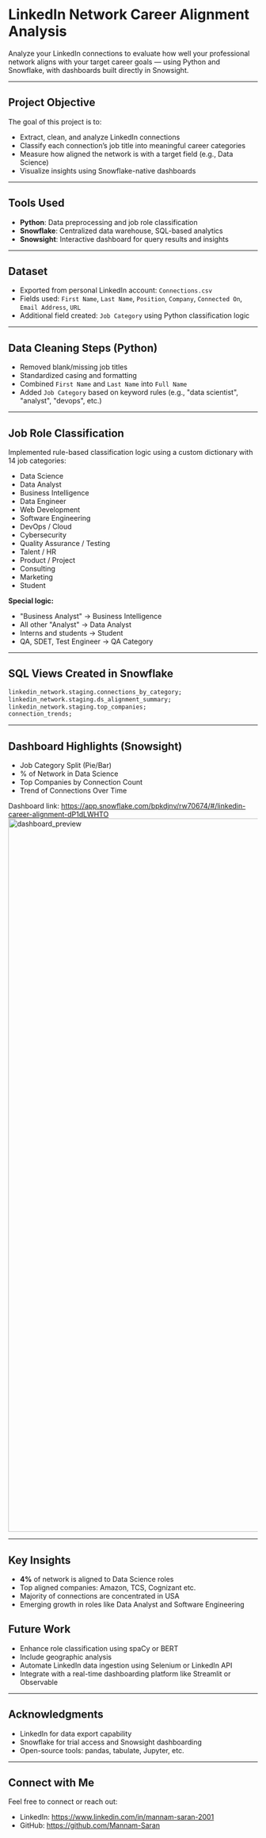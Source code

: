 
# LinkedIn Network Career Alignment Analysis

Analyze your LinkedIn connections to evaluate how well your professional network aligns with your target career goals — using Python and Snowflake, with dashboards built directly in Snowsight.

---

##  Project Objective

The goal of this project is to:
- Extract, clean, and analyze LinkedIn connections
- Classify each connection’s job title into meaningful career categories
- Measure how aligned the network is with a target field (e.g., Data Science)
- Visualize insights using Snowflake-native dashboards

---

## Tools Used

- **Python**: Data preprocessing and job role classification
- **Snowflake**: Centralized data warehouse, SQL-based analytics
- **Snowsight**: Interactive dashboard for query results and insights

---

## Dataset

- Exported from personal LinkedIn account: `Connections.csv`
- Fields used: `First Name`, `Last Name`, `Position`, `Company`, `Connected On`, `Email Address`, `URL`
- Additional field created: `Job Category` using Python classification logic

---

## Data Cleaning Steps (Python)

- Removed blank/missing job titles
- Standardized casing and formatting
- Combined `First Name` and `Last Name` into `Full Name`
- Added `Job Category` based on keyword rules (e.g., "data scientist", "analyst", "devops", etc.)

---

## Job Role Classification

Implemented rule-based classification logic using a custom dictionary with 14 job categories:
- Data Science
- Data Analyst
- Business Intelligence
- Data Engineer
- Web Development
- Software Engineering
- DevOps / Cloud
- Cybersecurity
- Quality Assurance / Testing
- Talent / HR
- Product / Project
- Consulting
- Marketing
- Student

**Special logic:**  
- "Business Analyst" → Business Intelligence  
- All other "Analyst" → Data Analyst  
- Interns and students → Student  
- QA, SDET, Test Engineer → QA Category  

---

## SQL Views Created in Snowflake

```sql
linkedin_network.staging.connections_by_category;
linkedin_network.staging.ds_alignment_summary;
linkedin_network.staging.top_companies;
connection_trends;
```

---

## Dashboard Highlights (Snowsight)

- Job Category Split (Pie/Bar)
- % of Network in Data Science
- Top Companies by Connection Count
- Trend of Connections Over Time

Dashboard link: https://app.snowflake.com/bpkdjnv/rw70674/#/linkedin-career-alignment-dP1dLWHTO
<img width="1440" alt="dashboard_preview" src="https://github.com/user-attachments/assets/e01cc1d0-9fe4-4e8a-a8b1-845d89361b29" />

---

## Key Insights

- **4%** of network is aligned to Data Science roles
- Top aligned companies: Amazon, TCS, Cognizant etc.
- Majority of connections are concentrated in USA
- Emerging growth in roles like Data Analyst and Software Engineering


## Future Work

- Enhance role classification using spaCy or BERT
- Include geographic analysis
- Automate LinkedIn data ingestion using Selenium or LinkedIn API
- Integrate with a real-time dashboarding platform like Streamlit or Observable

---

## Acknowledgments

- LinkedIn for data export capability
- Snowflake for trial access and Snowsight dashboarding
- Open-source tools: pandas, tabulate, Jupyter, etc.

---

## Connect with Me

Feel free to connect or reach out:

- LinkedIn: https://www.linkedin.com/in/mannam-saran-2001
- GitHub: https://github.com/Mannam-Saran
